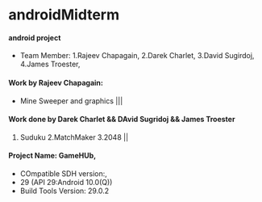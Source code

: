 # androidMidterm
#### android project
- Team Member:
1.Rajeev Chapagain,
2.Darek Charlet,
3.David Sugirdoj,
4.James Troester,


#### Work by Rajeev Chapagain:
- Mine Sweeper
 and graphics 
|||
#### Work done by Darek Charlet && DAvid Sugridoj   &&   James Troester
1. Suduku
2.MatchMaker
3.2048
||
#### Project Name: GameHUb,
- COmpatible SDH version:,
- 29 (API 29:Android 10.0(Q))
- Build Tools Version: 29.0.2



